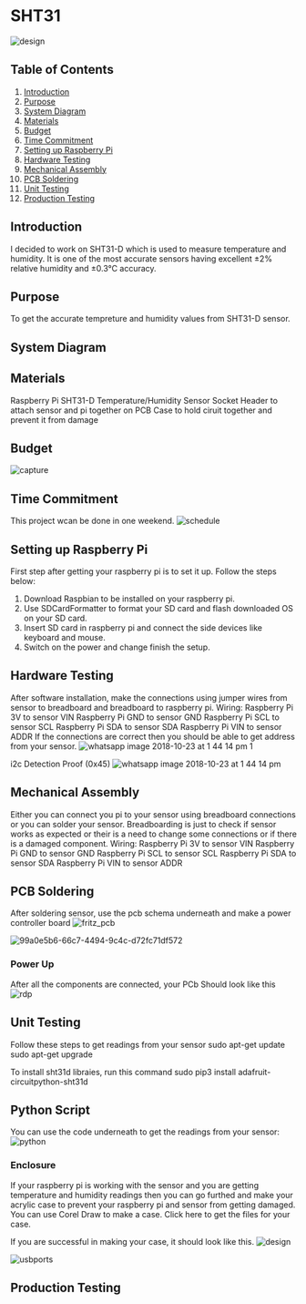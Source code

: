 # SHT31
 
![design](https://user-images.githubusercontent.com/43179715/48802788-3c198380-ecde-11e8-83cd-1426e78aa705.jpeg)

## Table of Contents
1. [Introduction](#introduction)
2. [Purpose](#purpose)
3. [System Diagram](#system-Diagram)
4. [Materials](#materials)
5. [Budget](#budget)
6. [Time Commitment](#time-Commitment)
7. [Setting up Raspberry Pi](#setting-Up-Raspberry-Pi)
8. [Hardware Testing](#hardware-Testing)
9. [Mechanical Assembly](#mechanical-Assembly)
10. [PCB Soldering](#pcb-Soldering)
11. [Unit Testing](#unit-Testing)
12. [Production Testing](#production-Testing)

## Introduction
I decided to work on SHT31-D which is used to measure temperature and humidity. It is one of the most accurate sensors having excellent ±2% relative humidity and ±0.3°C accuracy.

## Purpose
To get the accurate tempreture and humidity values from SHT31-D sensor.

## System Diagram 

## Materials
Raspberry Pi
SHT31-D Temperature/Humidity Sensor
Socket Header to attach sensor and pi together on PCB
Case to hold ciruit together and prevent it from damage

## Budget
![capture](https://user-images.githubusercontent.com/43179715/49830051-1a03a600-fd5e-11e8-8a75-430511c91fd6.PNG)

## Time Commitment
This project wcan be done in one weekend.
![schedule](https://user-images.githubusercontent.com/43179715/47048248-d6c6f580-d167-11e8-9581-ff30f216215f.PNG)

## Setting up Raspberry Pi
First step after getting your raspberry pi is to set it up. Follow the steps below:
1. Download Raspbian to be installed on your raspberry pi.
2. Use SDCardFormatter to format your SD card and flash downloaded OS on your SD card.
3. Insert SD card in raspberry pi and connect the side devices like keyboard and mouse.
4. Switch on the power and change finish the setup.

## Hardware Testing
After software installation, make the connections using jumper wires from sensor to breadboard and breadboard to raspberry pi.
Wiring:
Raspberry Pi 3V  to sensor VIN
Raspberry Pi GND to sensor GND
Raspberry Pi SCL to sensor SCL
Raspberry Pi SDA to sensor SDA
Raspberry Pi VIN to sensor ADDR
If the connections are correct then you should be able to get address from your sensor.
![whatsapp image 2018-10-23 at 1 44 14 pm 1](https://user-images.githubusercontent.com/43179715/47379774-daa7ca00-d6c9-11e8-9b45-ac3d255f5b0c.jpeg)

i2c Detection Proof (0x45)
![whatsapp image 2018-10-23 at 1 44 14 pm](https://user-images.githubusercontent.com/43179715/47379803-ef845d80-d6c9-11e8-97a3-04ec8518f519.jpeg)

## Mechanical Assembly
Either you can connect you pi to your sensor using breadboard connections or you can solder your sensor.
Breadboarding is just to check if sensor works as expected or their is a need to change some connections or if there is a damaged component.
Wiring:
Raspberry Pi 3V to sensor VIN
Raspberry Pi GND to sensor GND
Raspberry Pi SCL to sensor SCL
Raspberry Pi SDA to sensor SDA
Raspberry Pi VIN to sensor ADDR

## PCB Soldering
After soldering sensor, use the pcb schema underneath and make a power controller board
![fritz_pcb](https://user-images.githubusercontent.com/43179715/47754222-8fb12800-dc70-11e8-87b3-98ad89bb7866.png)

![99a0e5b6-66c7-4494-9c4c-d72fc71df572](https://user-images.githubusercontent.com/43179715/48144165-5f741580-e27e-11e8-89b8-15479172b483.jpg)

### Power Up
After all the components are connected, your PCb Should look like this
![rdp](https://user-images.githubusercontent.com/43179715/48446744-0cabc980-e768-11e8-82f3-a5d5947c44c8.PNG)

## Unit Testing
Follow these steps to get readings from your sensor
sudo apt-get update
sudo apt-get upgrade

To install sht31d libraies, run this command
sudo pip3 install adafruit-circuitpython-sht31d

## Python Script
You can use the code underneath to get the readings from your sensor:
![python](https://user-images.githubusercontent.com/43179715/49831177-4240d400-fd61-11e8-8916-dc696a5d254c.PNG)

### Enclosure
If your raspberry pi is working with the sensor and you are getting temperature and humidity readings then you can go furthed and make your acrylic case to prevent your raspberry pi and sensor from getting damaged.
You can use Corel Draw to make a case. Click here to get the files for your case.

If you are successful in making your case, it should look like this.
![design](https://user-images.githubusercontent.com/43179715/48802788-3c198380-ecde-11e8-83cd-1426e78aa705.jpeg)

![usbports](https://user-images.githubusercontent.com/43179715/48802789-3c198380-ecde-11e8-87cc-513a62a06afa.jpeg)

## Production Testing

